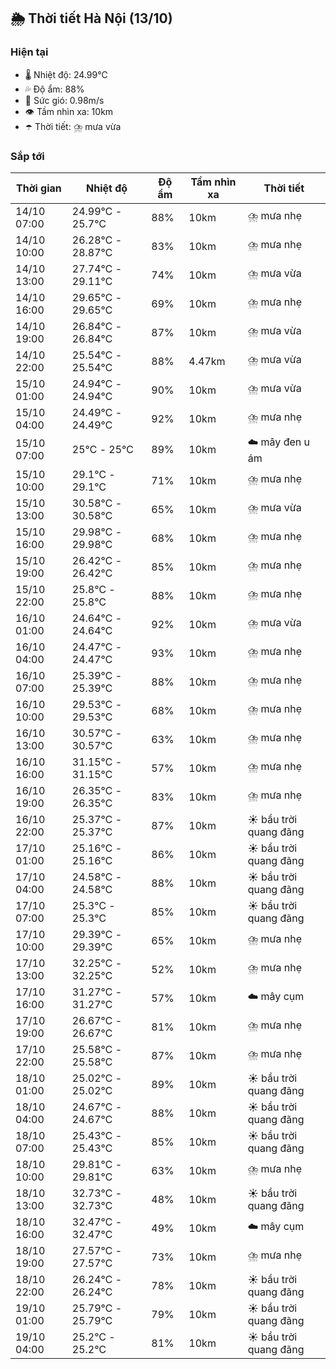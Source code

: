 ## 🌦️ Thời tiết Hà Nội (13/10)

### Hiện tại

- 🌡️ Nhiệt độ: 24.99℃
- 💦 Độ ẩm: 88%
- 💨 Sức gió: 0.98m/s
- 👁️ Tầm nhìn xa: 10km
- ☂️ Thời tiết: ⛈️ mưa vừa

### Sắp tới

| Thời gian | Nhiệt độ | Độ ẩm | Tầm nhìn xa | Thời tiết |
| --- | --- | --- | --- | --- |
| 14/10 07:00 | 24.99℃ - 25.7℃ | 88% | 10km | ⛈️ mưa nhẹ |
| 14/10 10:00 | 26.28℃ - 28.87℃ | 83% | 10km | ⛈️ mưa nhẹ |
| 14/10 13:00 | 27.74℃ - 29.11℃ | 74% | 10km | ⛈️ mưa vừa |
| 14/10 16:00 | 29.65℃ - 29.65℃ | 69% | 10km | ⛈️ mưa nhẹ |
| 14/10 19:00 | 26.84℃ - 26.84℃ | 87% | 10km | ⛈️ mưa vừa |
| 14/10 22:00 | 25.54℃ - 25.54℃ | 88% | 4.47km | ⛈️ mưa vừa |
| 15/10 01:00 | 24.94℃ - 24.94℃ | 90% | 10km | ⛈️ mưa vừa |
| 15/10 04:00 | 24.49℃ - 24.49℃ | 92% | 10km | ⛈️ mưa nhẹ |
| 15/10 07:00 | 25℃ - 25℃ | 89% | 10km | ☁️ mây đen u ám |
| 15/10 10:00 | 29.1℃ - 29.1℃ | 71% | 10km | ⛈️ mưa nhẹ |
| 15/10 13:00 | 30.58℃ - 30.58℃ | 65% | 10km | ⛈️ mưa vừa |
| 15/10 16:00 | 29.98℃ - 29.98℃ | 68% | 10km | ⛈️ mưa nhẹ |
| 15/10 19:00 | 26.42℃ - 26.42℃ | 85% | 10km | ⛈️ mưa nhẹ |
| 15/10 22:00 | 25.8℃ - 25.8℃ | 88% | 10km | ⛈️ mưa nhẹ |
| 16/10 01:00 | 24.64℃ - 24.64℃ | 92% | 10km | ⛈️ mưa vừa |
| 16/10 04:00 | 24.47℃ - 24.47℃ | 93% | 10km | ⛈️ mưa nhẹ |
| 16/10 07:00 | 25.39℃ - 25.39℃ | 88% | 10km | ⛈️ mưa nhẹ |
| 16/10 10:00 | 29.53℃ - 29.53℃ | 68% | 10km | ⛈️ mưa nhẹ |
| 16/10 13:00 | 30.57℃ - 30.57℃ | 63% | 10km | ⛈️ mưa nhẹ |
| 16/10 16:00 | 31.15℃ - 31.15℃ | 57% | 10km | ⛈️ mưa nhẹ |
| 16/10 19:00 | 26.35℃ - 26.35℃ | 83% | 10km | ⛈️ mưa nhẹ |
| 16/10 22:00 | 25.37℃ - 25.37℃ | 87% | 10km | ☀️ bầu trời quang đãng |
| 17/10 01:00 | 25.16℃ - 25.16℃ | 86% | 10km | ☀️ bầu trời quang đãng |
| 17/10 04:00 | 24.58℃ - 24.58℃ | 88% | 10km | ☀️ bầu trời quang đãng |
| 17/10 07:00 | 25.3℃ - 25.3℃ | 85% | 10km | ☀️ bầu trời quang đãng |
| 17/10 10:00 | 29.39℃ - 29.39℃ | 65% | 10km | ⛈️ mưa nhẹ |
| 17/10 13:00 | 32.25℃ - 32.25℃ | 52% | 10km | ⛈️ mưa nhẹ |
| 17/10 16:00 | 31.27℃ - 31.27℃ | 57% | 10km | ☁️ mây cụm |
| 17/10 19:00 | 26.67℃ - 26.67℃ | 81% | 10km | ⛈️ mưa nhẹ |
| 17/10 22:00 | 25.58℃ - 25.58℃ | 87% | 10km | ⛈️ mưa nhẹ |
| 18/10 01:00 | 25.02℃ - 25.02℃ | 89% | 10km | ☀️ bầu trời quang đãng |
| 18/10 04:00 | 24.67℃ - 24.67℃ | 88% | 10km | ☀️ bầu trời quang đãng |
| 18/10 07:00 | 25.43℃ - 25.43℃ | 85% | 10km | ☀️ bầu trời quang đãng |
| 18/10 10:00 | 29.81℃ - 29.81℃ | 63% | 10km | ⛈️ mưa nhẹ |
| 18/10 13:00 | 32.73℃ - 32.73℃ | 48% | 10km | ☀️ bầu trời quang đãng |
| 18/10 16:00 | 32.47℃ - 32.47℃ | 49% | 10km | ☁️ mây cụm |
| 18/10 19:00 | 27.57℃ - 27.57℃ | 73% | 10km | ⛈️ mưa nhẹ |
| 18/10 22:00 | 26.24℃ - 26.24℃ | 78% | 10km | ☀️ bầu trời quang đãng |
| 19/10 01:00 | 25.79℃ - 25.79℃ | 79% | 10km | ☀️ bầu trời quang đãng |
| 19/10 04:00 | 25.2℃ - 25.2℃ | 81% | 10km | ☀️ bầu trời quang đãng |
